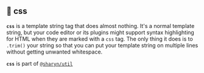 ## 🌹 css

**`css`** is a template string tag that does almost nothing. It's a normal template string, but your code editor or its plugins might support syntax highlighting for HTML when they are marked with a `css` tag. The only thing it does is to `.trim()` your string so that you can put your template string on multiple lines without getting unwanted whitespace.

**`css`** is part of [`@sharyn/util`](https://github.com/sharynjs/sharyn-util/blob/master/README.md)
